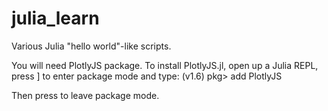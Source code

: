 # julia_learn

Various Julia "hello world"-like scripts.

You will need PlotlyJS package.
To install PlotlyJS.jl, open up a Julia REPL, press ] to enter package mode and type:
(v1.6) pkg> add PlotlyJS

Then press <Backaspace> to leave package mode.


